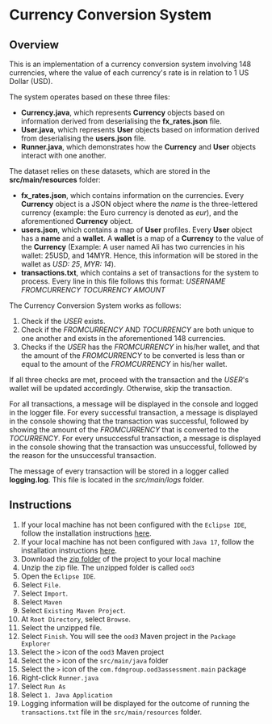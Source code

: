 # Currency Conversion System

## Overview
This is an implementation of a currency conversion system involving 148 currencies, where the value of each currency's rate is in relation to 1 US Dollar (USD).

The system operates based on these three files:
+ **Currency.java**, which represents **Currency** objects based on information derived from deserialising the **fx_rates.json** file.
+ **User.java**, which represents **User** objects based on information derived from deserialising the **users.json** file.
+ **Runner.java**, which demonstrates how the **Currency** and **User** objects interact with one another.
 
The dataset relies on these datasets, which are stored in the **src/main/resources** folder: 
+ **fx_rates.json**, which contains information on the currencies. Every **Currency** object is a JSON object where the *name* is the three-lettered currency (example: the Euro currency is denoted as *eur*), and the aforementioned **Currency** object.
+ **users.json**, which contains a map of **User** profiles. Every **User** object has a **name** and a **wallet**. A **wallet** is a map of a **Currency** to the value of the **Currency** (Example: A user named Ali has two currencies in his wallet: 25USD, and 14MYR. Hence, this information will be stored in the wallet as *USD: 25*, *MYR: 14*).
+ **transactions.txt**, which contains a set of transactions for the system to process. Every line in this file follows this format: *USERNAME* *FROMCURRENCY* *TOCURRENCY* *AMOUNT*

The Currency Conversion System works as follows:
1. Check if the *USER* exists.
2. Check if the *FROMCURRENCY* AND *TOCURRENCY* are both unique to one another and exists in the aforementioned 148 currencies.
3. Checks if the *USER* has the *FROMCURRENCY* in his/her wallet, and that the amount of the *FROMCURRENCY* to be converted is less than or equal to the amount of the *FROMCURRENCY* in his/her wallet.

If all three checks are met, proceed with the transaction and the *USER*'s wallet will be updated accordingly. Otherwise, skip the transaction.

For all transactions, a message will be displayed in the console and logged in the logger file. 
For every successful transaction, a message is displayed in the console showing that the transaction was successful, followed by showing the amount of the *FROMCURRENCY* that is converted to the *TOCURRENCY*.
For every unsuccessful transaction, a message is displayed in the console showing that the transaction was unsuccessful, followed by the reason for the unsuccessful transaction.

The message of every transaction will be stored in a logger called **logging.log**. This file is located in the *src/main/logs* folder.

## Instructions
1. If your local machine has not been configured with the `Eclipse IDE`, follow the installation instructions [here](https://github.com/shumarb/training/blob/main/fdm/software-to-install/EclipseIDEInstallation.md).
2. If your local machine has not been configured with `Java 17`, follow the installation instructions [here](https://github.com/shumarb/training/blob/main/fdm/software-to-install/Java17Installation.md).
3. Download the [zip folder](https://github.com/shumarb/training/blob/main/fdm/object-oriented-development/part-1/sheikhumar_hangman.zip) of the project to your local machine
4. Unzip the zip file. The unzipped folder is called `ood3`
5. Open the `Eclipse IDE`.
6. Select `File`.
7. Select `Import`.
8. Select `Maven`
9. Select `Existing Maven Project`.
9. At `Root Directory`, select `Browse`.
10. Select the unzipped file. 
11. Select `Finish`. You will see the `ood3` Maven project in the `Package Explorer`
12. Select the `>` icon of the `ood3` Maven project
13. Select the `>` icon of the `src/main/java` folder
14. Select the `>` icon of the `com.fdmgroup.ood3assessment.main` package
15. Right-click `Runner.java`
16. Select `Run As`
17. Select `1. Java Application`
18. Logging information will be displayed for the outcome of running the `transactions.txt` file in the `src/main/resources` folder.
